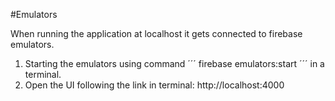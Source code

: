 #Emulators

When running the application at localhost it gets connected to firebase emulators.

1. Starting the emulators using command ´´´ firebase emulators:start ´´´ in a terminal.
2. Open the UI following the link in terminal: http://localhost:4000
